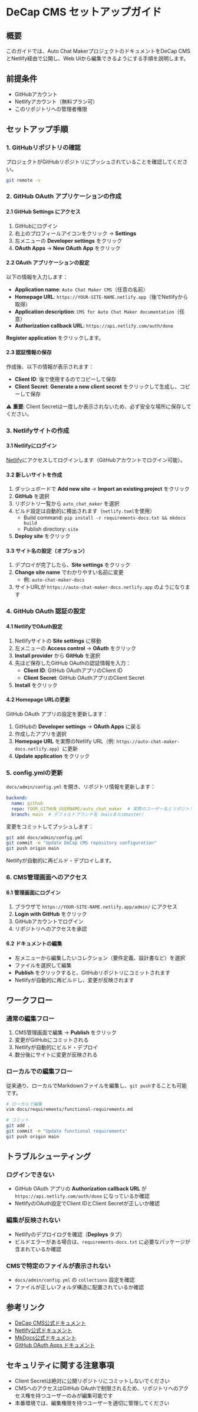 # DeCap CMS セットアップガイド

## 概要

このガイドでは、Auto Chat MakerプロジェクトのドキュメントをDeCap CMSとNetlify経由で公開し、Web UIから編集できるようにする手順を説明します。

## 前提条件

- GitHubアカウント
- Netlifyアカウント（無料プラン可）
- このリポジトリへの管理者権限

## セットアップ手順

### 1. GitHubリポジトリの確認

プロジェクトがGitHubリポジトリにプッシュされていることを確認してください。

```bash
git remote -v
```

### 2. GitHub OAuth アプリケーションの作成

#### 2.1 GitHub Settings にアクセス

1. GitHubにログイン
2. 右上のプロフィールアイコンをクリック → **Settings**
3. 左メニューの **Developer settings** をクリック
4. **OAuth Apps** → **New OAuth App** をクリック

#### 2.2 OAuth アプリケーションの設定

以下の情報を入力します：

- **Application name**: `Auto Chat Maker CMS`（任意の名前）
- **Homepage URL**: `https://YOUR-SITE-NAME.netlify.app`（後でNetlifyから取得）
- **Application description**: `CMS for Auto Chat Maker documentation`（任意）
- **Authorization callback URL**: `https://api.netlify.com/auth/done`

**Register application** をクリックします。

#### 2.3 認証情報の保存

作成後、以下の情報が表示されます：

- **Client ID**: 後で使用するのでコピーして保存
- **Client Secret**: **Generate a new client secret** をクリックして生成し、コピーして保存

⚠️ **重要**: Client Secretは一度しか表示されないため、必ず安全な場所に保存してください。

### 3. Netlifyサイトの作成

#### 3.1 Netlifyにログイン

[Netlify](https://www.netlify.com/)にアクセスしてログインします（GitHubアカウントでログイン可能）。

#### 3.2 新しいサイトを作成

1. ダッシュボードで **Add new site** → **Import an existing project** をクリック
2. **GitHub** を選択
3. リポジトリ一覧から `auto_chat_maker` を選択
4. ビルド設定は自動的に検出されます（`netlify.toml`を使用）
   - Build command: `pip install -r requirements-docs.txt && mkdocs build`
   - Publish directory: `site`
5. **Deploy site** をクリック

#### 3.3 サイト名の設定（オプション）

1. デプロイが完了したら、**Site settings** をクリック
2. **Change site name** でわかりやすい名前に変更
   - 例: `auto-chat-maker-docs`
3. サイトURLが `https://auto-chat-maker-docs.netlify.app` のようになります

### 4. GitHub OAuth 認証の設定

#### 4.1 NetlifyでOAuth設定

1. Netlifyサイトの **Site settings** に移動
2. 左メニューの **Access control** → **OAuth** をクリック
3. **Install provider** から **GitHub** を選択
4. 先ほど保存したGitHub OAuthの認証情報を入力：
   - **Client ID**: GitHub OAuthアプリのClient ID
   - **Client Secret**: GitHub OAuthアプリのClient Secret
5. **Install** をクリック

#### 4.2 Homepage URLの更新

GitHub OAuth アプリの設定を更新します：

1. GitHubの **Developer settings** → **OAuth Apps** に戻る
2. 作成したアプリを選択
3. **Homepage URL** を実際のNetlify URL（例: `https://auto-chat-maker-docs.netlify.app`）に更新
4. **Update application** をクリック

### 5. config.ymlの更新

`docs/admin/config.yml` を開き、リポジトリ情報を更新します：

```yaml
backend:
  name: github
  repo: YOUR_GITHUB_USERNAME/auto_chat_maker  # 実際のユーザー名とリポジトリ名
  branch: main  # デフォルトブランチ名（mainまたはmaster）
```

変更をコミットしてプッシュします：

```bash
git add docs/admin/config.yml
git commit -m "Update DeCap CMS repository configuration"
git push origin main
```

Netlifyが自動的に再ビルド・デプロイします。

### 6. CMS管理画面へのアクセス

#### 6.1 管理画面にログイン

1. ブラウザで `https://YOUR-SITE-NAME.netlify.app/admin/` にアクセス
2. **Login with GitHub** をクリック
3. GitHubアカウントでログイン
4. リポジトリへのアクセスを承認

#### 6.2 ドキュメントの編集

- 左メニューから編集したいコレクション（要件定義、設計書など）を選択
- ファイルを選択して編集
- **Publish** をクリックすると、GitHubリポジトリにコミットされます
- Netlifyが自動的に再ビルドし、変更が反映されます

## ワークフロー

### 通常の編集フロー

1. CMS管理画面で編集 → **Publish** をクリック
2. 変更がGitHubにコミットされる
3. Netlifyが自動的にビルド・デプロイ
4. 数分後にサイトに変更が反映される

### ローカルでの編集フロー

従来通り、ローカルでMarkdownファイルを編集し、`git push`することも可能です。

```bash
# ローカルで編集
vim docs/requirements/functional-requirements.md

# コミット
git add .
git commit -m "Update functional requirements"
git push origin main
```

## トラブルシューティング

### ログインできない

- GitHub OAuth アプリの **Authorization callback URL** が `https://api.netlify.com/auth/done` になっているか確認
- NetlifyのOAuth設定でClient IDとClient Secretが正しいか確認

### 編集が反映されない

- Netlifyのデプロイログを確認（**Deploys** タブ）
- ビルドエラーがある場合は、`requirements-docs.txt` に必要なパッケージが含まれているか確認

### CMSで特定のファイルが表示されない

- `docs/admin/config.yml` の `collections` 設定を確認
- ファイルが正しいフォルダ構造に配置されているか確認

## 参考リンク

- [DeCap CMS公式ドキュメント](https://decapcms.org/docs/)
- [Netlify公式ドキュメント](https://docs.netlify.com/)
- [MkDocs公式ドキュメント](https://www.mkdocs.org/)
- [GitHub OAuth Apps ドキュメント](https://docs.github.com/en/developers/apps/building-oauth-apps)

## セキュリティに関する注意事項

- Client Secretは絶対に公開リポジトリにコミットしないでください
- CMSへのアクセスはGitHub OAuthで制限されるため、リポジトリへのアクセス権を持つユーザーのみが編集可能です
- 本番環境では、編集権限を持つユーザーを適切に管理してください
